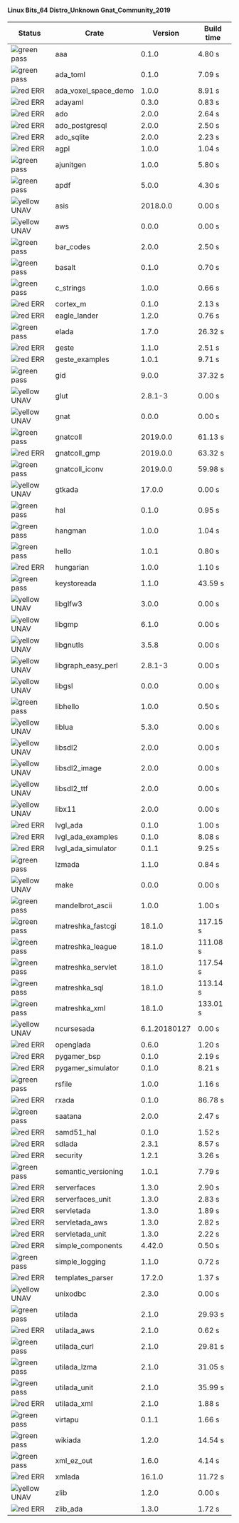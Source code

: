 #### Linux Bits_64 Distro_Unknown Gnat_Community_2019

| Status | Crate | Version | Build time |
| --- | --- | --- | --- |
|![green](https://placehold.it/8/00aa00/000000?text=+) pass | aaa | 0.1.0 |  4.80 s |
|![green](https://placehold.it/8/00aa00/000000?text=+) pass | ada_toml | 0.1.0 |  7.09 s |
|![red](https://placehold.it/8/ff0000/000000?text=+) ERR  | ada_voxel_space_demo | 1.0.0 |  8.91 s |
|![red](https://placehold.it/8/ff0000/000000?text=+) ERR  | adayaml | 0.3.0 |  0.83 s |
|![red](https://placehold.it/8/ff0000/000000?text=+) ERR  | ado | 2.0.0 |  2.64 s |
|![red](https://placehold.it/8/ff0000/000000?text=+) ERR  | ado_postgresql | 2.0.0 |  2.50 s |
|![red](https://placehold.it/8/ff0000/000000?text=+) ERR  | ado_sqlite | 2.0.0 |  2.23 s |
|![red](https://placehold.it/8/ff0000/000000?text=+) ERR  | agpl | 1.0.0 |  1.04 s |
|![green](https://placehold.it/8/00aa00/000000?text=+) pass | ajunitgen | 1.0.0 |  5.80 s |
|![green](https://placehold.it/8/00aa00/000000?text=+) pass | apdf | 5.0.0 |  4.30 s |
|![yellow](https://placehold.it/8/ffbb00/000000?text=+) UNAV | asis | 2018.0.0 |  0.00 s |
|![yellow](https://placehold.it/8/ffbb00/000000?text=+) UNAV | aws | 0.0.0 |  0.00 s |
|![green](https://placehold.it/8/00aa00/000000?text=+) pass | bar_codes | 2.0.0 |  2.50 s |
|![green](https://placehold.it/8/00aa00/000000?text=+) pass | basalt | 0.1.0 |  0.70 s |
|![green](https://placehold.it/8/00aa00/000000?text=+) pass | c_strings | 1.0.0 |  0.66 s |
|![red](https://placehold.it/8/ff0000/000000?text=+) ERR  | cortex_m | 0.1.0 |  2.13 s |
|![red](https://placehold.it/8/ff0000/000000?text=+) ERR  | eagle_lander | 1.2.0 |  0.76 s |
|![green](https://placehold.it/8/00aa00/000000?text=+) pass | elada | 1.7.0 |  26.32 s |
|![red](https://placehold.it/8/ff0000/000000?text=+) ERR  | geste | 1.1.0 |  2.51 s |
|![red](https://placehold.it/8/ff0000/000000?text=+) ERR  | geste_examples | 1.0.1 |  9.71 s |
|![green](https://placehold.it/8/00aa00/000000?text=+) pass | gid | 9.0.0 |  37.32 s |
|![yellow](https://placehold.it/8/ffbb00/000000?text=+) UNAV | glut | 2.8.1-3 |  0.00 s |
|![yellow](https://placehold.it/8/ffbb00/000000?text=+) UNAV | gnat | 0.0.0 |  0.00 s |
|![green](https://placehold.it/8/00aa00/000000?text=+) pass | gnatcoll | 2019.0.0 |  61.13 s |
|![red](https://placehold.it/8/ff0000/000000?text=+) ERR  | gnatcoll_gmp | 2019.0.0 |  63.32 s |
|![green](https://placehold.it/8/00aa00/000000?text=+) pass | gnatcoll_iconv | 2019.0.0 |  59.98 s |
|![yellow](https://placehold.it/8/ffbb00/000000?text=+) UNAV | gtkada | 17.0.0 |  0.00 s |
|![green](https://placehold.it/8/00aa00/000000?text=+) pass | hal | 0.1.0 |  0.95 s |
|![green](https://placehold.it/8/00aa00/000000?text=+) pass | hangman | 1.0.0 |  1.04 s |
|![green](https://placehold.it/8/00aa00/000000?text=+) pass | hello | 1.0.1 |  0.80 s |
|![red](https://placehold.it/8/ff0000/000000?text=+) ERR  | hungarian | 1.0.0 |  1.10 s |
|![green](https://placehold.it/8/00aa00/000000?text=+) pass | keystoreada | 1.1.0 |  43.59 s |
|![yellow](https://placehold.it/8/ffbb00/000000?text=+) UNAV | libglfw3 | 3.0.0 |  0.00 s |
|![yellow](https://placehold.it/8/ffbb00/000000?text=+) UNAV | libgmp | 6.1.0 |  0.00 s |
|![yellow](https://placehold.it/8/ffbb00/000000?text=+) UNAV | libgnutls | 3.5.8 |  0.00 s |
|![yellow](https://placehold.it/8/ffbb00/000000?text=+) UNAV | libgraph_easy_perl | 2.8.1-3 |  0.00 s |
|![yellow](https://placehold.it/8/ffbb00/000000?text=+) UNAV | libgsl | 0.0.0 |  0.00 s |
|![green](https://placehold.it/8/00aa00/000000?text=+) pass | libhello | 1.0.0 |  0.50 s |
|![yellow](https://placehold.it/8/ffbb00/000000?text=+) UNAV | liblua | 5.3.0 |  0.00 s |
|![yellow](https://placehold.it/8/ffbb00/000000?text=+) UNAV | libsdl2 | 2.0.0 |  0.00 s |
|![yellow](https://placehold.it/8/ffbb00/000000?text=+) UNAV | libsdl2_image | 2.0.0 |  0.00 s |
|![yellow](https://placehold.it/8/ffbb00/000000?text=+) UNAV | libsdl2_ttf | 2.0.0 |  0.00 s |
|![yellow](https://placehold.it/8/ffbb00/000000?text=+) UNAV | libx11 | 2.0.0 |  0.00 s |
|![red](https://placehold.it/8/ff0000/000000?text=+) ERR  | lvgl_ada | 0.1.0 |  1.00 s |
|![red](https://placehold.it/8/ff0000/000000?text=+) ERR  | lvgl_ada_examples | 0.1.0 |  8.08 s |
|![red](https://placehold.it/8/ff0000/000000?text=+) ERR  | lvgl_ada_simulator | 0.1.1 |  9.25 s |
|![green](https://placehold.it/8/00aa00/000000?text=+) pass | lzmada | 1.1.0 |  0.84 s |
|![yellow](https://placehold.it/8/ffbb00/000000?text=+) UNAV | make | 0.0.0 |  0.00 s |
|![green](https://placehold.it/8/00aa00/000000?text=+) pass | mandelbrot_ascii | 1.0.0 |  1.00 s |
|![green](https://placehold.it/8/00aa00/000000?text=+) pass | matreshka_fastcgi | 18.1.0 |  117.15 s |
|![green](https://placehold.it/8/00aa00/000000?text=+) pass | matreshka_league | 18.1.0 |  111.08 s |
|![green](https://placehold.it/8/00aa00/000000?text=+) pass | matreshka_servlet | 18.1.0 |  117.54 s |
|![green](https://placehold.it/8/00aa00/000000?text=+) pass | matreshka_sql | 18.1.0 |  113.14 s |
|![green](https://placehold.it/8/00aa00/000000?text=+) pass | matreshka_xml | 18.1.0 |  133.01 s |
|![yellow](https://placehold.it/8/ffbb00/000000?text=+) UNAV | ncursesada | 6.1.20180127 |  0.00 s |
|![red](https://placehold.it/8/ff0000/000000?text=+) ERR  | openglada | 0.6.0 |  1.20 s |
|![red](https://placehold.it/8/ff0000/000000?text=+) ERR  | pygamer_bsp | 0.1.0 |  2.19 s |
|![red](https://placehold.it/8/ff0000/000000?text=+) ERR  | pygamer_simulator | 0.1.0 |  8.21 s |
|![green](https://placehold.it/8/00aa00/000000?text=+) pass | rsfile | 1.0.0 |  1.16 s |
|![red](https://placehold.it/8/ff0000/000000?text=+) ERR  | rxada | 0.1.0 |  86.78 s |
|![green](https://placehold.it/8/00aa00/000000?text=+) pass | saatana | 2.0.0 |  2.47 s |
|![red](https://placehold.it/8/ff0000/000000?text=+) ERR  | samd51_hal | 0.1.0 |  1.52 s |
|![red](https://placehold.it/8/ff0000/000000?text=+) ERR  | sdlada | 2.3.1 |  8.57 s |
|![red](https://placehold.it/8/ff0000/000000?text=+) ERR  | security | 1.2.1 |  3.26 s |
|![green](https://placehold.it/8/00aa00/000000?text=+) pass | semantic_versioning | 1.0.1 |  7.79 s |
|![red](https://placehold.it/8/ff0000/000000?text=+) ERR  | serverfaces | 1.3.0 |  2.90 s |
|![red](https://placehold.it/8/ff0000/000000?text=+) ERR  | serverfaces_unit | 1.3.0 |  2.83 s |
|![red](https://placehold.it/8/ff0000/000000?text=+) ERR  | servletada | 1.3.0 |  1.89 s |
|![red](https://placehold.it/8/ff0000/000000?text=+) ERR  | servletada_aws | 1.3.0 |  2.82 s |
|![red](https://placehold.it/8/ff0000/000000?text=+) ERR  | servletada_unit | 1.3.0 |  2.22 s |
|![red](https://placehold.it/8/ff0000/000000?text=+) ERR  | simple_components | 4.42.0 |  0.50 s |
|![green](https://placehold.it/8/00aa00/000000?text=+) pass | simple_logging | 1.1.0 |  0.72 s |
|![red](https://placehold.it/8/ff0000/000000?text=+) ERR  | templates_parser | 17.2.0 |  1.37 s |
|![yellow](https://placehold.it/8/ffbb00/000000?text=+) UNAV | unixodbc | 2.3.0 |  0.00 s |
|![green](https://placehold.it/8/00aa00/000000?text=+) pass | utilada | 2.1.0 |  29.93 s |
|![red](https://placehold.it/8/ff0000/000000?text=+) ERR  | utilada_aws | 2.1.0 |  0.62 s |
|![green](https://placehold.it/8/00aa00/000000?text=+) pass | utilada_curl | 2.1.0 |  29.81 s |
|![green](https://placehold.it/8/00aa00/000000?text=+) pass | utilada_lzma | 2.1.0 |  31.05 s |
|![green](https://placehold.it/8/00aa00/000000?text=+) pass | utilada_unit | 2.1.0 |  35.99 s |
|![red](https://placehold.it/8/ff0000/000000?text=+) ERR  | utilada_xml | 2.1.0 |  1.88 s |
|![green](https://placehold.it/8/00aa00/000000?text=+) pass | virtapu | 0.1.1 |  1.66 s |
|![green](https://placehold.it/8/00aa00/000000?text=+) pass | wikiada | 1.2.0 |  14.54 s |
|![green](https://placehold.it/8/00aa00/000000?text=+) pass | xml_ez_out | 1.6.0 |  4.14 s |
|![red](https://placehold.it/8/ff0000/000000?text=+) ERR  | xmlada | 16.1.0 |  11.72 s |
|![yellow](https://placehold.it/8/ffbb00/000000?text=+) UNAV | zlib | 1.2.0 |  0.00 s |
|![red](https://placehold.it/8/ff0000/000000?text=+) ERR  | zlib_ada | 1.3.0 |  1.72 s |
